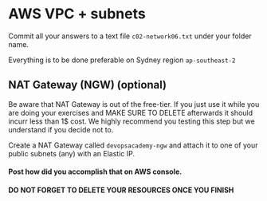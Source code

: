 # AWS VPC + subnets

Commit all your answers to a text file `c02-network06.txt` under your folder name.

Everything is to be done preferable on Sydney region `ap-southeast-2`

## NAT Gateway (NGW) (optional)

Be aware that NAT Gateway is out of the free-tier. If you just use it while you are doing your exercises and MAKE SURE TO DELETE afterwards it should incurr less than 1$ cost. We highly recommend you testing this step but we understand if you decide not to.

Create a NAT Gateway called `devopsacademy-ngw` and attach it to one of your public subnets (any) with an Elastic IP. 

#### Post how did you accomplish that on AWS console.

#### DO NOT FORGET TO DELETE YOUR RESOURCES ONCE YOU FINISH
